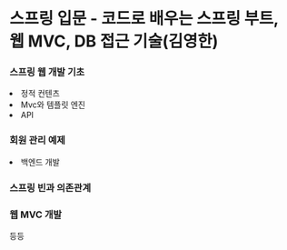 # 스프링 입문 - 코드로 배우는 스프링 부트, 웹 MVC, DB 접근 기술(김영한)
<h3>스프링 웹 개발 기초</h3>
<li>정적 컨텐츠</li>
<li>Mvc와 템플릿 엔진</li>
<li>API</li>
<h3>회원 관리 예제</h3>
<li>백엔드 개발</li>
<h3>스프링 빈과 의존관계</h3>
<h3>웹 MVC 개발</h3>
등등 

